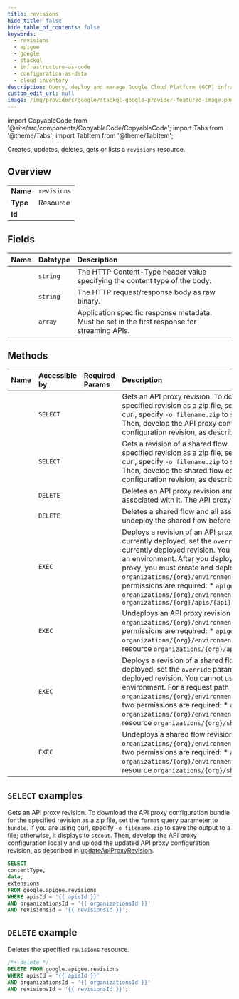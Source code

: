 ```yaml
---
title: revisions
hide_title: false
hide_table_of_contents: false
keywords:
  - revisions
  - apigee
  - google
  - stackql
  - infrastructure-as-code
  - configuration-as-data
  - cloud inventory
description: Query, deploy and manage Google Cloud Platform (GCP) infrastructure and resources using SQL
custom_edit_url: null
image: /img/providers/google/stackql-google-provider-featured-image.png
---
```


import CopyableCode from '@site/src/components/CopyableCode/CopyableCode';
import Tabs from '@theme/Tabs';
import TabItem from '@theme/TabItem';

Creates, updates, deletes, gets or lists a <code>revisions</code> resource.

## Overview
<table><tbody>
<tr><td><b>Name</b></td><td><code>revisions</code></td></tr>
<tr><td><b>Type</b></td><td>Resource</td></tr>
<tr><td><b>Id</b></td><td><CopyableCode code="google.apigee.revisions" /></td></tr>
</tbody></table>

## Fields
| Name | Datatype | Description |
|:-----|:---------|:------------|
| <CopyableCode code="contentType" /> | `string` | The HTTP Content-Type header value specifying the content type of the body. |
| <CopyableCode code="data" /> | `string` | The HTTP request/response body as raw binary. |
| <CopyableCode code="extensions" /> | `array` | Application specific response metadata. Must be set in the first response for streaming APIs. |

## Methods
| Name | Accessible by | Required Params | Description |
|:-----|:--------------|:----------------|:------------|
| <CopyableCode code="organizations_apis_revisions_get" /> | `SELECT` | <CopyableCode code="apisId, organizationsId, revisionsId" /> | Gets an API proxy revision. To download the API proxy configuration bundle for the specified revision as a zip file, set the `format` query parameter to `bundle`. If you are using curl, specify `-o filename.zip` to save the output to a file; otherwise, it displays to `stdout`. Then, develop the API proxy configuration locally and upload the updated API proxy configuration revision, as described in [updateApiProxyRevision](updateApiProxyRevision). |
| <CopyableCode code="organizations_sharedflows_revisions_get" /> | `SELECT` | <CopyableCode code="organizationsId, revisionsId, sharedflowsId" /> | Gets a revision of a shared flow. To download the shared flow configuration bundle for the specified revision as a zip file, set the `format` query parameter to `bundle`. If you are using curl, specify `-o filename.zip` to save the output to a file; otherwise, it displays to `stdout`. Then, develop the shared flow configuration locally and upload the updated sharedFlow configuration revision, as described in [updateSharedFlowRevision](updateSharedFlowRevision). |
| <CopyableCode code="organizations_apis_revisions_delete" /> | `DELETE` | <CopyableCode code="apisId, organizationsId, revisionsId" /> | Deletes an API proxy revision and all policies, resources, endpoints, and revisions associated with it. The API proxy revision must be undeployed before you can delete it. |
| <CopyableCode code="organizations_sharedflows_revisions_delete" /> | `DELETE` | <CopyableCode code="organizationsId, revisionsId, sharedflowsId" /> | Deletes a shared flow and all associated policies, resources, and revisions. You must undeploy the shared flow before deleting it. |
| <CopyableCode code="organizations_environments_apis_revisions_deploy" /> | `EXEC` | <CopyableCode code="apisId, environmentsId, organizationsId, revisionsId" /> | Deploys a revision of an API proxy. If another revision of the same API proxy revision is currently deployed, set the `override` parameter to `true` to have this revision replace the currently deployed revision. You cannot invoke an API proxy until it has been deployed to an environment. After you deploy an API proxy revision, you cannot edit it. To edit the API proxy, you must create and deploy a new revision. For a request path `organizations/{org}/environments/{env}/apis/{api}/revisions/{rev}/deployments`, two permissions are required: * `apigee.deployments.create` on the resource `organizations/{org}/environments/{env}` * `apigee.proxyrevisions.deploy` on the resource `organizations/{org}/apis/{api}/revisions/{rev}`  |
| <CopyableCode code="organizations_environments_apis_revisions_undeploy" /> | `EXEC` | <CopyableCode code="apisId, environmentsId, organizationsId, revisionsId" /> | Undeploys an API proxy revision from an environment. For a request path `organizations/{org}/environments/{env}/apis/{api}/revisions/{rev}/deployments`, two permissions are required: * `apigee.deployments.delete` on the resource `organizations/{org}/environments/{env}` * `apigee.proxyrevisions.undeploy` on the resource `organizations/{org}/apis/{api}/revisions/{rev}` |
| <CopyableCode code="organizations_environments_sharedflows_revisions_deploy" /> | `EXEC` | <CopyableCode code="environmentsId, organizationsId, revisionsId, sharedflowsId" /> | Deploys a revision of a shared flow. If another revision of the same shared flow is currently deployed, set the `override` parameter to `true` to have this revision replace the currently deployed revision. You cannot use a shared flow until it has been deployed to an environment. For a request path `organizations/{org}/environments/{env}/sharedflows/{sf}/revisions/{rev}/deployments`, two permissions are required: * `apigee.deployments.create` on the resource `organizations/{org}/environments/{env}` * `apigee.sharedflowrevisions.deploy` on the resource `organizations/{org}/sharedflows/{sf}/revisions/{rev}` |
| <CopyableCode code="organizations_environments_sharedflows_revisions_undeploy" /> | `EXEC` | <CopyableCode code="environmentsId, organizationsId, revisionsId, sharedflowsId" /> | Undeploys a shared flow revision from an environment. For a request path `organizations/{org}/environments/{env}/sharedflows/{sf}/revisions/{rev}/deployments`, two permissions are required: * `apigee.deployments.delete` on the resource `organizations/{org}/environments/{env}` * `apigee.sharedflowrevisions.undeploy` on the resource `organizations/{org}/sharedflows/{sf}/revisions/{rev}` |

## `SELECT` examples

Gets an API proxy revision. To download the API proxy configuration bundle for the specified revision as a zip file, set the `format` query parameter to `bundle`. If you are using curl, specify `-o filename.zip` to save the output to a file; otherwise, it displays to `stdout`. Then, develop the API proxy configuration locally and upload the updated API proxy configuration revision, as described in [updateApiProxyRevision](updateApiProxyRevision).

```sql
SELECT
contentType,
data,
extensions
FROM google.apigee.revisions
WHERE apisId = '{{ apisId }}'
AND organizationsId = '{{ organizationsId }}'
AND revisionsId = '{{ revisionsId }}';
```

## `DELETE` example

Deletes the specified <code>revisions</code> resource.

```sql
/*+ delete */
DELETE FROM google.apigee.revisions
WHERE apisId = '{{ apisId }}'
AND organizationsId = '{{ organizationsId }}'
AND revisionsId = '{{ revisionsId }}';
```
